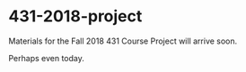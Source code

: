 # 431-2018-project

Materials for the Fall 2018 431 Course Project will arrive soon. 

Perhaps even today.
